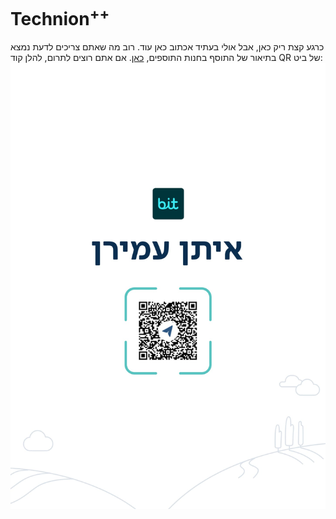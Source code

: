 # Technion<sup>++</sup>
כרגע קצת ריק כאן, אבל אולי בעתיד אכתוב כאן עוד. רוב מה שאתם צריכים לדעת נמצא בתיאור של התוסף בחנות התוספים, [כאן](https://chromewebstore.google.com/detail/technion-plus-plus/pfhjnidbfndnjhpcpfecngcigdjebemk).
אם אתם רוצים לתרום, להלן קוד QR של ביט:
![](resources/bit_donation.jpg)
